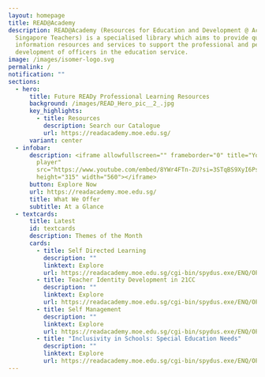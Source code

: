 ```yaml
---
layout: homepage
title: READ@Academy
description: READ@Academy (Resources for Education and Development @ Academy for
  Singapore Teachers) is a specialised library which aims to provide quality
  information resources and services to support the professional and personal
  development of officers in the education service.
image: /images/isomer-logo.svg
permalink: /
notification: ""
sections:
  - hero:
      title: Future READy Professional Learning Resources
      background: /images/READ_Hero_pic__2_.jpg
      key_highlights:
        - title: Resources
          description: Search our Catalogue
          url: https://readacademy.moe.edu.sg/
      variant: center
  - infobar:
      description: <iframe allowfullscreen="" frameborder="0" title="YouTube video
        player"
        src="https://www.youtube.com/embed/8YWr4FTn-ZU?si=3STqBS9XyI6PsCtO"
        height="315" width="560"></iframe>
      button: Explore Now
      url: https://readacademy.moe.edu.sg/
      title: What We Offer
      subtitle: At a Glance
  - textcards:
      title: Latest
      id: textcards
      description: Themes of the Month
      cards:
        - title: Self Directed Learning
          description: ""
          linktext: Explore
          url: https://readacademy.moe.edu.sg/cgi-bin/spydus.exe/ENQ/OPAC/BIBENQ?QRY=SVL(SELF-DIRECTEDLEARNINGNA)&NRECS=20&SETLVL=SET&SORTS=SQL_PUBDATEDESC&QRYTEXT=Self-%20Directed%20Learning
        - title: Teacher Identity Development in 21CC
          description: ""
          linktext: Explore
          url: https://readacademy.moe.edu.sg/cgi-bin/spydus.exe/ENQ/OPAC/BIBENQ?QRY=SVL(TEACHERIDENTITYNA)&NRECS=20&SETLVL=SET&SORTS=SQL_PUBDATEDESC&QRYTEXT=Teacher%20Identity%20Development%20in%2021CC
        - title: Self Management
          description: ""
          linktext: Explore
          url: https://readacademy.moe.edu.sg/cgi-bin/spydus.exe/ENQ/OPAC/BIBENQ?QRY=SVL(SELFMANAGEMENTNA)&NRECS=20&SETLVL=SET&SORTS=SQL_PUBDATEDESC&QRYTEXT=Self%20Management
        - title: "Inclusivity in Schools: Special Education Needs"
          description: ""
          linktext: Explore
          url: https://readacademy.moe.edu.sg/cgi-bin/spydus.exe/ENQ/OPAC/BIBENQ?QRY=SVL(INCLUSIVITYINSCHOOLSNA)&NRECS=20&SETLVL=SET&SORTS=SQL_PUBDATEDESC&QRYTEXT=Inclusivity%20%20in%20Schools:%20Special%20Education%20Needs
---
```


